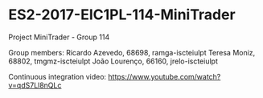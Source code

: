 # ES2-2017-EIC1PL-114-MiniTrader

Project MiniTrader - Group 114 

Group members: 
Ricardo Azevedo, 68698, ramga-iscteiulpt 
Teresa Moniz, 68802, tmgmz-iscteiulpt
João Lourenço, 66160, jrelo-iscteiulpt 

Continuous integration video:
https://www.youtube.com/watch?v=qdS7Ll8nQLc
